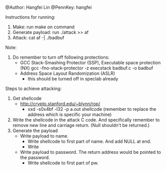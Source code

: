 
@Author: Hangfei Lin
@PennKey: hangfei


Instructions for running:
1. Make: run make on command
2. Generate payload: run ./attack >> af
3. Attack: cat af -| ./badbuf

Note:
1. Do remember to turn off following protections:
	- GCC Stack-Smashing Protector (SSP), Executable space protection (NX)
		gcc -fno-stack-protector -z execstack badbuf.c -o badbuf 
	- Address Space Layout Randomization (ASLR)
		- this should be turned off in speclab already


Steps to achieve attacking:
1. Get shellcode
	- http://crypto.stanford.edu/~blynn/rop/
		- xxd -s0x4bf -l32 -p a.out shellcode (remember to replace the address which is specific your machine)
2. Write the shellcode in the attack C code. And specifically remember to remove new line and carriage return. (Null shouldn't be returned.)
3. Generate the payload
	- Write payload to name.
		- Write shellcode to first part of name. And add NULL at end.
		- Write 
	- Write payload to password. The return address would be pointed to the password.
		- Write shellcode to first part of pw.
